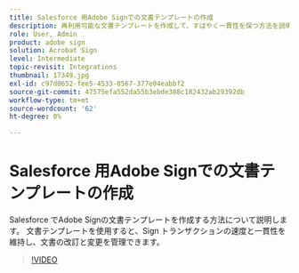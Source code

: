 ```yaml
---
title: Salesforce 用Adobe Signでの文書テンプレートの作成
description: 再利用可能な文書テンプレートを作成して、すばやく一貫性を保つ方法を説明します。
role: User, Admin
product: adobe sign
solution: Acrobat Sign
level: Intermediate
topic-revisit: Integrations
thumbnail: 17349.jpg
exl-id: c97d0652-fee5-4533-8567-377e04eabbf2
source-git-commit: 47575efa552da55b3ebde308c182432ab29392db
workflow-type: tm+mt
source-wordcount: '62'
ht-degree: 0%

---
```


# Salesforce 用Adobe Signでの文書テンプレートの作成

Salesforce でAdobe Signの文書テンプレートを作成する方法について説明します。 文書テンプレートを使用すると、Sign トランザクションの速度と一貫性を維持し、文書の改訂と変更を管理できます。

>[!VIDEO](https://video.tv.adobe.com/v/17349?hidetitle=true)
